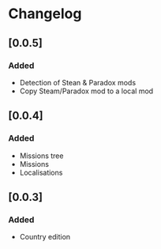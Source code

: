# Changelog

## [0.0.5]
### Added
- Detection of Stean & Paradox mods
- Copy Steam/Paradox mod to a local mod

## [0.0.4]
### Added
- Missions tree
- Missions
- Localisations

## [0.0.3]
### Added
 - Country edition
